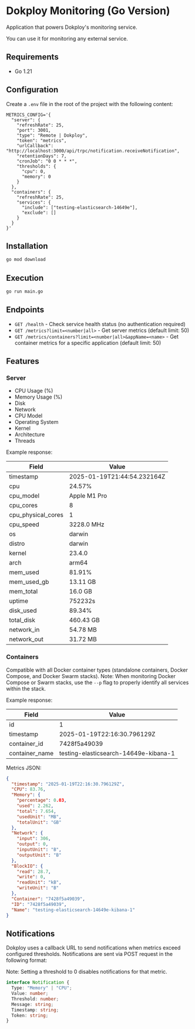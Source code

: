 # Dokploy Monitoring (Go Version)

Application that powers Dokploy's monitoring service.

You can use it for monitoring any external service.

## Requirements

- Go 1.21

## Configuration

Create a `.env` file in the root of the project with the following content:

```shell
METRICS_CONFIG='{
  "server": {
    "refreshRate": 25,
    "port": 3001,
    "type": "Remote | Dokploy",
    "token": "metrics",
    "urlCallback": "http://localhost:3000/api/trpc/notification.receiveNotification",
    "retentionDays": 7,
    "cronJob": "0 0 * * *",
    "thresholds": {
      "cpu": 0,
      "memory": 0
    }
  },
  "containers": {
    "refreshRate": 25,
    "services": {
      "include": ["testing-elasticsearch-14649e"],
      "exclude": []
    }
  }
}'
```

## Installation

```bash
go mod download
```

## Execution

```bash
go run main.go
```

## Endpoints

- `GET /health` - Check service health status (no authentication required)
- `GET /metrics?limit=<number|all>` - Get server metrics (default limit: 50)
- `GET /metrics/containers?limit=<number|all>&appName=<name>` - Get container metrics for a specific application (default limit: 50)

## Features

### Server

- CPU Usage (%)
- Memory Usage (%)
- Disk
- Network
- CPU Model
- Operating System
- Kernel
- Architecture
- Threads

Example response:

| Field              | Value                       |
| ------------------ | --------------------------- |
| timestamp          | 2025-01-19T21:44:54.232164Z |
| cpu                | 24.57%                      |
| cpu_model          | Apple M1 Pro                |
| cpu_cores          | 8                           |
| cpu_physical_cores | 1                           |
| cpu_speed          | 3228.0 MHz                  |
| os                 | darwin                      |
| distro             | darwin                      |
| kernel             | 23.4.0                      |
| arch               | arm64                       |
| mem_used           | 81.91%                      |
| mem_used_gb        | 13.11 GB                    |
| mem_total          | 16.0 GB                     |
| uptime             | 752232s                     |
| disk_used          | 89.34%                      |
| total_disk         | 460.43 GB                   |
| network_in         | 54.78 MB                    |
| network_out        | 31.72 MB                    |

### Containers

Compatible with all Docker container types (standalone containers, Docker Compose, and Docker Swarm stacks). Note: When monitoring Docker Compose or Swarm stacks, use the `--p` flag to properly identify all services within the stack.

Example response:

| Field          | Value                                 |
| -------------- | ------------------------------------- |
| id             | 1                                     |
| timestamp      | 2025-01-19T22:16:30.796129Z           |
| container_id   | 7428f5a49039                          |
| container_name | testing-elasticsearch-14649e-kibana-1 |

Metrics JSON:

```json
{
  "timestamp": "2025-01-19T22:16:30.796129Z",
  "CPU": 83.76,
  "Memory": {
    "percentage": 0.03,
    "used": 2.262,
    "total": 7.654,
    "usedUnit": "MB",
    "totalUnit": "GB"
  },
  "Network": {
    "input": 306,
    "output": 0,
    "inputUnit": "B",
    "outputUnit": "B"
  },
  "BlockIO": {
    "read": 28.7,
    "write": 0,
    "readUnit": "kB",
    "writeUnit": "B"
  },
  "Container": "7428f5a49039",
  "ID": "7428f5a49039",
  "Name": "testing-elasticsearch-14649e-kibana-1"
}
```

## Notifications

Dokploy uses a callback URL to send notifications when metrics exceed configured thresholds. Notifications are sent via POST request in the following format:

Note: Setting a threshold to 0 disables notifications for that metric.

```typescript
interface Notification {
  Type: "Memory" | "CPU";
  Value: number;
  Threshold: number;
  Message: string;
  Timestamp: string;
  Token: string;
}
```
